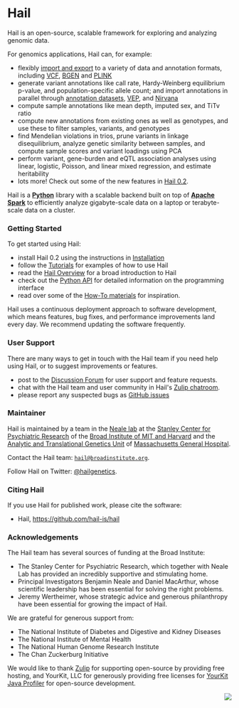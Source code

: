 # Hail

Hail is an open-source, scalable framework for exploring and analyzing genomic data. 

For genomics applications, Hail can, for example:

 - flexibly [import and export](https://hail.is/docs/0.2/methods/impex.html) to a variety of data and annotation formats, including [VCF](https://samtools.github.io/hts-specs/VCFv4.2.pdf), [BGEN](http://www.well.ox.ac.uk/~gav/bgen_format/bgen_format_v1.2.html) and [PLINK](https://www.cog-genomics.org/plink2/formats)
 - generate variant annotations like call rate, Hardy-Weinberg equilibrium p-value, and population-specific allele count; and import annotations in parallel through [annotation datasets](https://hail.is/docs/stable/datasets.html), [VEP](https://useast.ensembl.org/info/docs/tools/vep/index.html), and [Nirvana](https://github.com/Illumina/Nirvana/wiki)
 - compute sample annotations like mean depth, imputed sex, and TiTv ratio
 - compute new annotations from existing ones as well as genotypes, and use these to filter samples, variants, and genotypes
 - find Mendelian violations in trios, prune variants in linkage disequilibrium, analyze genetic similarity between samples, and compute sample scores and variant loadings using PCA
 - perform variant, gene-burden and eQTL association analyses using linear, logistic, Poisson, and linear mixed regression, and estimate heritability
 - lots more! Check out some of the new features in [Hail 0.2](http://discuss.hail.is/t/announcing-hail-0-2/702/1).

Hail is a **[Python](https://www.python.org/)**  library with a scalable backend built on top of **[Apache Spark](https://spark.apache.org/docs/latest/index.html)** to efficiently analyze gigabyte-scale data on a laptop or terabyte-scale data on a cluster. 

### Getting Started

To get started using Hail:

- install Hail 0.2 using the instructions in [Installation](https://hail.is/docs/0.2/getting_started.html)
- follow the [Tutorials](https://hail.is/docs/0.2/tutorials-landing.html) for examples of how to use Hail
- read the [Hail Overview](https://hail.is/docs/0.2/overview.html) for a broad introduction to Hail
- check out the [Python API](https://hail.is/docs/0.2/api.html) for detailed information on the programming interface
- read over some of the [How-To materials](https://hail.is/docs/0.2/guides.html) for inspiration.

Hail uses a continuous deployment approach to software development, which means features, bug fixes, and performance improvements land every day. We recommend updating the software frequently.

### User Support

There are many ways to get in touch with the Hail team if you need help using Hail, or to suggest improvements or features.

- post to the [Discussion Forum](http://discuss.hail.is) for user support and feature requests.
- chat with the Hail team and user community in Hail's [Zulip chatroom](https://hail.zulipchat.com).
- please report any suspected bugs as [GitHub issues](https://github.com/hail-is/hail/issues)

### Maintainer

Hail is maintained by a team in the [Neale lab](https://nealelab.squarespace.com/) at the [Stanley Center for Psychiatric Research](http://www.broadinstitute.org/scientific-community/science/programs/psychiatric-disease/stanley-center-psychiatric-research/stanle) of the [Broad Institute of MIT and Harvard](http://www.broadinstitute.org) and the [Analytic and Translational Genetics Unit](https://www.atgu.mgh.harvard.edu/) of [Massachusetts General Hospital](http://www.massgeneral.org/).

Contact the Hail team: <a href="mailto:hail@broadinstitute.org"><code>hail@broadinstitute.org</code></a>.

Follow Hail on Twitter: <a href="https://twitter.com/hailgenetics">@hailgenetics</a>.

### Citing Hail

If you use Hail for published work, please cite the software:

 - Hail, https://github.com/hail-is/hail

### Acknowledgements

The Hail team has several sources of funding at the Broad Institute:

- The Stanley Center for Psychiatric Research, which together with Neale Lab has provided an incredibly supportive and stimulating home.
- Principal Investigators Benjamin Neale and Daniel MacArthur, whose scientific leadership has been essential for solving the right problems.
- Jeremy Wertheimer, whose strategic advice and generous philanthropy have been essential for growing the impact of Hail.

We are grateful for generous support from:

- The National Institute of Diabetes and Digestive and Kidney Diseases
- The National Institute of Mental Health
- The National Human Genome Research Institute
- The Chan Zuckerburg Initiative

We would like to thank <a href="https://zulipchat.com/">Zulip</a> for supporting
open-source by providing free hosting, and YourKit, LLC for generously providing
free licenses for <a href="https://www.yourkit.com/java/profiler/">YourKit Java
Profiler</a> for open-source development.

<img src="https://www.yourkit.com/images/yklogo.png" align="right" />
